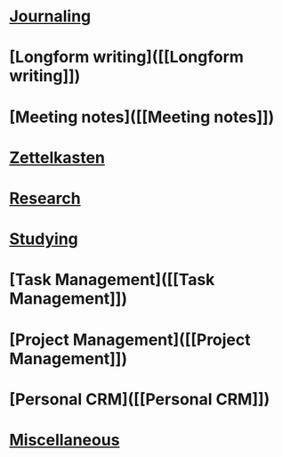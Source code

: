 # [Journaling]([[Journaling]])
# [Longform writing]([[Longform writing]])
# [Meeting notes]([[Meeting notes]])
# [Zettelkasten]([[Zettelkasten]])
# [Research]([[Research]])
# [Studying]([[Studying]])
# [Task Management]([[Task Management]])
# [Project Management]([[Project Management]])
# [Personal CRM]([[Personal CRM]])
# [Miscellaneous]([[Miscellaneous]]) 


